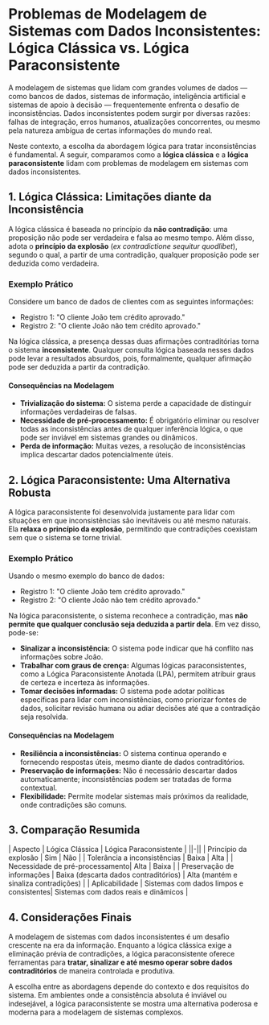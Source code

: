 
# Problemas de Modelagem de Sistemas com Dados Inconsistentes: Lógica Clássica vs. Lógica Paraconsistente

A modelagem de sistemas que lidam com grandes volumes de dados — como bancos de dados, sistemas de informação, inteligência artificial e sistemas de apoio à decisão — frequentemente enfrenta o desafio de inconsistências. Dados inconsistentes podem surgir por diversas razões: falhas de integração, erros humanos, atualizações concorrentes, ou mesmo pela natureza ambígua de certas informações do mundo real.

Neste contexto, a escolha da abordagem lógica para tratar inconsistências é fundamental. A seguir, comparamos como a **lógica clássica** e a **lógica paraconsistente** lidam com problemas de modelagem em sistemas com dados inconsistentes.



## 1. Lógica Clássica: Limitações diante da Inconsistência

A lógica clássica é baseada no princípio da **não contradição**: uma proposição não pode ser verdadeira e falsa ao mesmo tempo. Além disso, adota o **princípio da explosão** (*ex contradictione sequitur quodlibet*), segundo o qual, a partir de uma contradição, qualquer proposição pode ser deduzida como verdadeira.

### Exemplo Prático

Considere um banco de dados de clientes com as seguintes informações:

- Registro 1: "O cliente João tem crédito aprovado."
- Registro 2: "O cliente João não tem crédito aprovado."

Na lógica clássica, a presença dessas duas afirmações contraditórias torna o sistema **inconsistente**. Qualquer consulta lógica baseada nesses dados pode levar a resultados absurdos, pois, formalmente, qualquer afirmação pode ser deduzida a partir da contradição.

#### Consequências na Modelagem

- **Trivialização do sistema:** O sistema perde a capacidade de distinguir informações verdadeiras de falsas.
- **Necessidade de pré-processamento:** É obrigatório eliminar ou resolver todas as inconsistências antes de qualquer inferência lógica, o que pode ser inviável em sistemas grandes ou dinâmicos.
- **Perda de informação:** Muitas vezes, a resolução de inconsistências implica descartar dados potencialmente úteis.



## 2. Lógica Paraconsistente: Uma Alternativa Robusta

A lógica paraconsistente foi desenvolvida justamente para lidar com situações em que inconsistências são inevitáveis ou até mesmo naturais. Ela **relaxa o princípio da explosão**, permitindo que contradições coexistam sem que o sistema se torne trivial.

### Exemplo Prático

Usando o mesmo exemplo do banco de dados:

- Registro 1: "O cliente João tem crédito aprovado."
- Registro 2: "O cliente João não tem crédito aprovado."

Na lógica paraconsistente, o sistema reconhece a contradição, mas **não permite que qualquer conclusão seja deduzida a partir dela**. Em vez disso, pode-se:

- **Sinalizar a inconsistência:** O sistema pode indicar que há conflito nas informações sobre João.
- **Trabalhar com graus de crença:** Algumas lógicas paraconsistentes, como a Lógica Paraconsistente Anotada (LPA), permitem atribuir graus de certeza e incerteza às informações.
- **Tomar decisões informadas:** O sistema pode adotar políticas específicas para lidar com inconsistências, como priorizar fontes de dados, solicitar revisão humana ou adiar decisões até que a contradição seja resolvida.

#### Consequências na Modelagem

- **Resiliência a inconsistências:** O sistema continua operando e fornecendo respostas úteis, mesmo diante de dados contraditórios.
- **Preservação de informações:** Não é necessário descartar dados automaticamente; inconsistências podem ser tratadas de forma contextual.
- **Flexibilidade:** Permite modelar sistemas mais próximos da realidade, onde contradições são comuns.



## 3. Comparação Resumida

| Aspecto                        | Lógica Clássica                        | Lógica Paraconsistente                |
||-||
| Princípio da explosão           | Sim                                    | Não                                   |
| Tolerância a inconsistências    | Baixa                                  | Alta                                  |
| Necessidade de pré-processamento| Alta                                   | Baixa                                 |
| Preservação de informações      | Baixa (descarta dados contraditórios)  | Alta (mantém e sinaliza contradições) |
| Aplicabilidade                 | Sistemas com dados limpos e consistentes| Sistemas com dados reais e dinâmicos  |



## 4. Considerações Finais

A modelagem de sistemas com dados inconsistentes é um desafio crescente na era da informação. Enquanto a lógica clássica exige a eliminação prévia de contradições, a lógica paraconsistente oferece ferramentas para **tratar, sinalizar e até mesmo operar sobre dados contraditórios** de maneira controlada e produtiva.

A escolha entre as abordagens depende do contexto e dos requisitos do sistema. Em ambientes onde a consistência absoluta é inviável ou indesejável, a lógica paraconsistente se mostra uma alternativa poderosa e moderna para a modelagem de sistemas complexos.


